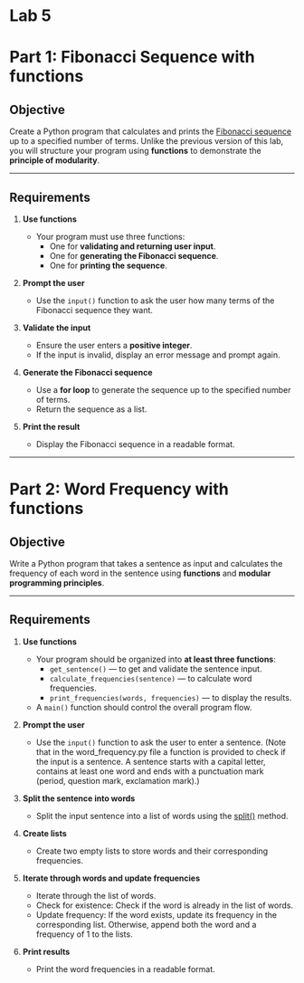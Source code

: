 # Lab 5 

# Part 1: Fibonacci Sequence with functions

## Objective
Create a Python program that calculates and prints the [Fibonacci sequence](https://en.wikipedia.org/wiki/Fibonacci_sequence) up to a specified number of terms. 
Unlike the previous version of this lab, you will structure your program using **functions** to demonstrate the **principle of modularity**.

---

## Requirements

1. **Use functions**  
   - Your program must use three functions:
     - One for **validating and returning user input**.
     - One for **generating the Fibonacci sequence**.
     - One for **printing the sequence**.

2. **Prompt the user**
   - Use the `input()` function to ask the user how many terms of the Fibonacci sequence they want. 

3. **Validate the input**
   - Ensure the user enters a **positive integer**.
   - If the input is invalid, display an error message and prompt again.

4. **Generate the Fibonacci sequence**
   - Use a **for loop** to generate the sequence up to the specified number of terms.
   - Return the sequence as a list.

5. **Print the result**
   - Display the Fibonacci sequence in a readable format.

---
# Part 2: Word Frequency with functions

## Objective
Write a Python program that takes a sentence as input and calculates the frequency of each word in the sentence using **functions** and **modular programming principles**.

---

## Requirements


1. **Use functions**
   - Your program should be organized into **at least three functions**:
      - `get_sentence()` — to get and validate the sentence input.  
      - `calculate_frequencies(sentence)` — to calculate word frequencies.  
      - `print_frequencies(words, frequencies)` — to display the results.
   - A `main()` function should control the overall program flow.
     
2. **Prompt the user**
   - Use the `input()` function to ask the user to enter a sentence. (Note that in the word_frequency.py file a function is provided to check if the input is a sentence. A sentence starts with a capital letter, contains at least one word and ends with a punctuation mark (period, question mark, exclamation mark).)
  
3. **Split the sentence into words**
   - Split the input sentence into a list of words using the [split()](https://docs.python.org/3/library/stdtypes.html#str.split) method.
  
4. **Create lists**
   - Create two empty lists to store words and their corresponding frequencies.
  
5. **Iterate through words and update frequencies**
   - Iterate through the list of words.
   - Check for existence: Check if the word is already in the list of words.
   - Update frequency: If the word exists, update its frequency in the corresponding list. Otherwise, append both the word and a frequency of 1 to the lists.
  
6. **Print results**
   - Print the word frequencies in a readable format.
